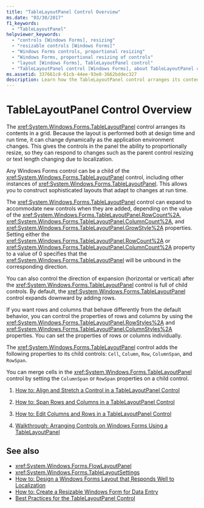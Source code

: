 ```yaml
---
title: "TableLayoutPanel Control Overview"
ms.date: "03/30/2017"
f1_keywords: 
  - "TableLayoutPanel"
helpviewer_keywords: 
  - "controls [Windows Forms], resizing"
  - "resizable controls [Windows Forms]"
  - "Windows Forms controls, proportional resizing"
  - "Windows Forms, proportional resizing of controls"
  - "layout [Windows Forms], TableLayoutPanel control"
  - "TableLayoutPanel control [Windows Forms], about TableLayoutPanel control"
ms.assetid: 337661c8-61cb-44ee-93e0-3662bddec327
description: Learn how the TableLayoutPanel control arranges its content in a grid and can change as the application environment changes.
---
```

# TableLayoutPanel Control Overview
The <xref:System.Windows.Forms.TableLayoutPanel> control arranges its contents in a grid. Because the layout is performed both at design time and run time, it can change dynamically as the application environment changes. This gives the controls in the panel the ability to proportionally resize, so they can respond to changes such as the parent control resizing or text length changing due to localization.  
  
 Any Windows Forms control can be a child of the <xref:System.Windows.Forms.TableLayoutPanel> control, including other instances of <xref:System.Windows.Forms.TableLayoutPanel>. This allows you to construct sophisticated layouts that adapt to changes at run time.  
  
 The <xref:System.Windows.Forms.TableLayoutPanel> control can expand to accommodate new controls when they are added, depending on the value of the <xref:System.Windows.Forms.TableLayoutPanel.RowCount%2A>, <xref:System.Windows.Forms.TableLayoutPanel.ColumnCount%2A>, and <xref:System.Windows.Forms.TableLayoutPanel.GrowStyle%2A> properties. Setting either the <xref:System.Windows.Forms.TableLayoutPanel.RowCount%2A> or <xref:System.Windows.Forms.TableLayoutPanel.ColumnCount%2A> property to a value of 0 specifies that the <xref:System.Windows.Forms.TableLayoutPanel> will be unbound in the corresponding direction.  
  
 You can also control the direction of expansion (horizontal or vertical) after the <xref:System.Windows.Forms.TableLayoutPanel> control is full of child controls. By default, the <xref:System.Windows.Forms.TableLayoutPanel> control expands downward by adding rows.  
  
 If you want rows and columns that behave differently from the default behavior, you can control the properties of rows and columns by using the <xref:System.Windows.Forms.TableLayoutPanel.RowStyles%2A> and <xref:System.Windows.Forms.TableLayoutPanel.ColumnStyles%2A> properties. You can set the properties of rows or columns individually.  
  
 The <xref:System.Windows.Forms.TableLayoutPanel> control adds the following properties to its child controls: `Cell`, `Column`, `Row`, `ColumnSpan`, and `RowSpan`.  
  
 You can merge cells in the <xref:System.Windows.Forms.TableLayoutPanel> control by setting the `ColumnSpan` or `RowSpan` properties on a child control.  
  
1. [How to: Align and Stretch a Control in a TableLayoutPanel Control](how-to-align-and-stretch-a-control-in-a-tablelayoutpanel-control.md)  
  
2. [How to: Span Rows and Columns in a TableLayoutPanel Control](how-to-span-rows-and-columns-in-a-tablelayoutpanel-control.md)  
  
3. [How to: Edit Columns and Rows in a TableLayoutPanel Control](how-to-edit-columns-and-rows-in-a-tablelayoutpanel-control.md)  
  
4. [Walkthrough: Arranging Controls on Windows Forms Using a TableLayoutPanel](walkthrough-arranging-controls-on-windows-forms-using-a-tablelayoutpanel.md)  
  
## See also

- <xref:System.Windows.Forms.FlowLayoutPanel>
- <xref:System.Windows.Forms.TableLayoutSettings>
- [How to: Design a Windows Forms Layout that Responds Well to Localization](how-to-design-a-windows-forms-layout-that-responds-well-to-localization.md)
- [How to: Create a Resizable Windows Form for Data Entry](how-to-create-a-resizable-windows-form-for-data-entry.md)
- [Best Practices for the TableLayoutPanel Control](best-practices-for-the-tablelayoutpanel-control.md)
